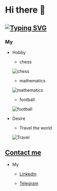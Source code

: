 # Hi there 👋

## [![Typing SVG](https://readme-typing-svg.demolab.com/?theme=merko&size=36&lines=I'am+Artur)](https://git.io/typing-svg)

### My

* Hobby

    * chess

    ![chess](https://www.plymouthpubliclibrary.org/wp-content/uploads/2016/08/Chess-300x200.jpg)

    * mathematics

    ![mathematics](https://images.newscientist.com/wp-content/uploads/2014/12/11164217/maths-gettyimages-5716961731.jpg?width=300)

    * football

    ![football](https://i.pinimg.com/originals/03/7b/4f/037b4f25fc891e94f671bf81a38131e8.jpg)

* Desire 

    * Travel the world

    ![Travel](https://encrypted-tbn0.gstatic.com/images?q=tbn:ANd9GcTkyUR6ZmDxs3DXVFamVdIizkP_t-MSB_J-zGUioi5BOL7ku69VidL3AMDL3-YWpvyaXpk&usqp=CAU)


## [Contact me](https://www.facebook.com/artur.petoyan)

* My

    * [Linkedin](https://www.linkedin.com/in/arturpetoyan/)

    * [Telegram](https://t.me/ArturPetoyan)
